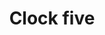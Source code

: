 ---
title: Clock five
tags: ["clock", "five", "time", "watch", "hour", "hand", "pointer", "chronometer"]
icon: clock-five
svg: '<svg xmlns="http://www.w3.org/2000/svg" width="24" height="24" fill="none" viewBox="0 0 24 24" stroke-width="1.5" stroke-linecap="round" stroke-linejoin="round" stroke="currentColor"><path d="M12 6v6l2.5 4"/><circle cx="12" cy="12" r="9"/></svg>'
---